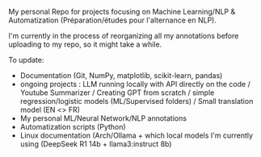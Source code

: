 My personal Repo for projects focusing on Machine Learning/NLP & Automatization (Préparation/études pour l'alternance en NLP).

I'm currently in the process of reorganizing all my annotations before uploading to my repo, so it might take a while.


To update: 
* Documentation (Git, NumPy, matplotlib, scikit-learn, pandas)
* ongoing projects : LLM running locally with API directly on the code / Youtube Summarizer / Creating GPT from scratch / simple regression/logistic models (ML/Supervised folders) / Small translation model (EN <> FR)
* My personal ML/Neural Network/NLP annotations
* Automatization scripts (Python)
* Linux documentation (Arch/Ollama + which local models I'm currently using (DeepSeek R1 14b + llama3:instruct 8b)
